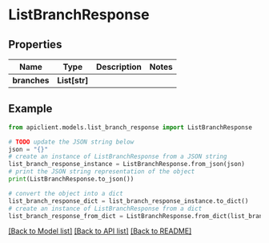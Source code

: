# ListBranchResponse


## Properties

Name | Type | Description | Notes
------------ | ------------- | ------------- | -------------
**branches** | **List[str]** |  | 

## Example

```python
from apiclient.models.list_branch_response import ListBranchResponse

# TODO update the JSON string below
json = "{}"
# create an instance of ListBranchResponse from a JSON string
list_branch_response_instance = ListBranchResponse.from_json(json)
# print the JSON string representation of the object
print(ListBranchResponse.to_json())

# convert the object into a dict
list_branch_response_dict = list_branch_response_instance.to_dict()
# create an instance of ListBranchResponse from a dict
list_branch_response_from_dict = ListBranchResponse.from_dict(list_branch_response_dict)
```
[[Back to Model list]](../README.md#documentation-for-models) [[Back to API list]](../README.md#documentation-for-api-endpoints) [[Back to README]](../README.md)


